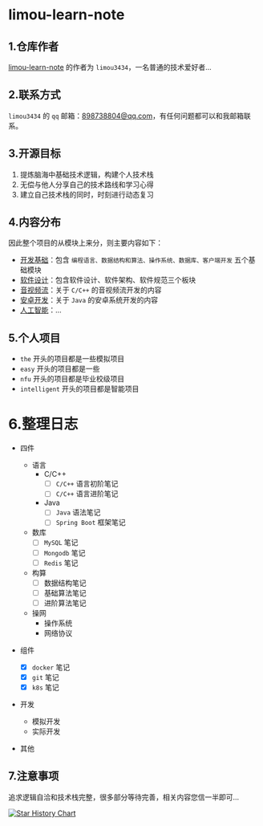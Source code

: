 # limou-learn-note

## 1.仓库作者

[limou-learn-note](https://gitee.com/limou3434/limou-learn-note/) 的作者为 `limou3434`，一名普通的技术爱好者...

## 2.联系方式

`limou3434` 的 `qq` 邮箱：898738804@qq.com，有任何问题都可以和我邮箱联系。

## 3.开源目标

1.   提炼脑海中基础技术逻辑，构建个人技术栈
2.   无偿与他人分享自己的技术路线和学习心得
3.   建立自己技术栈的同时，时刻进行动态复习

## 4.内容分布

因此整个项目的从模块上来分，则主要内容如下：

-   [开发基础](SoftwareArchitectNote)：包含 `编程语言、数据结构和算法、操作系统、数据库、客户端开发` 五个基础模块
-   [软件设计](SoftwareArchitectNote)：包含软件设计、软件架构、软件规范三个板块
-   [音视频流](ComputerAudioAndVideo)：关于 `C/C++` 的音视频流开发的内容
-   [安卓开发](AndroidDevelopment)：关于 `Java` 的安卓系统开发的内容
-   [人工智能](ArtificialIntelligenceNote)：...

## 5.个人项目

-   `the` 开头的项目都是一些模拟项目
-   `easy` 开头的项目都是一些
-   `nfu` 开头的项目都是毕业校级项目
-   `intelligent` 开头的项目都是智能项目

# 6.整理日志

-   四件
    -   语言
        -   C/C++
            -   [ ] `C/C++` 语言初阶笔记
            -   [ ] `C/C++` 语言进阶笔记
        -   Java
            -   [ ] `Java` 语法笔记
            -   [ ] `Spring Boot` 框架笔记
    -   数库
        -   [ ] `MySQL` 笔记
        -   [ ] `Mongodb` 笔记
        -   [ ] `Redis` 笔记
    -   构算
        -   [ ] 数据结构笔记
        -   [ ] 基础算法笔记
        -   [ ] 进阶算法笔记
    -   操网
        -   操作系统
        -   网络协议
    
-   组件
    
    -   [x] `docker` 笔记
    -   [x] `git` 笔记
    -   [x] `k8s` 笔记
    
-   开发
    -   模拟开发
    -   实际开发
    
-   其他

    

## 7.注意事项

追求逻辑自洽和技术栈完整，很多部分等待完善，相关内容您信一半即可...

[![Star History Chart](https://api.star-history.com/svg?repos=xiaogithubooo/LimouLearnNote&type=Date)](https://star-history.com/#xiaogithubooo/LimouLearnNote&Date)
